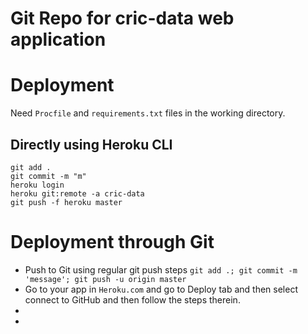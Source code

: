 # Git Repo for cric-data web application


# Deployment

Need `Procfile` and  `requirements.txt` files in the working directory.

## Directly using Heroku CLI

```
git add .
git commit -m "m"
heroku login 
heroku git:remote -a cric-data
git push -f heroku master
```

# Deployment through Git

- Push to Git using regular git push steps `git add .; git commit -m 'message'; git push -u origin master`
- Go to your app in `Heroku.com` and go to Deploy tab and then select connect to GitHub and then follow the steps therein.
-
- 
